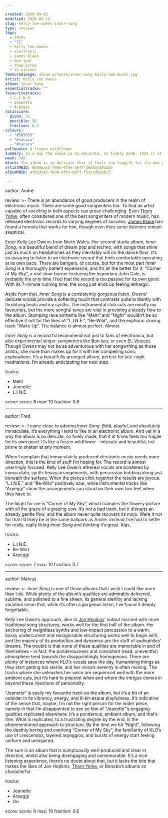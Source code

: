 ```yaml
---

created: 2020-09-02
modified: 2020-09-12
slug: kelly-lee-owens-inner-song
type: reviews
tags:
  - 2020s
  - "21"
  - kelly lee owens
  - electronic
  - james blake
  - bon iver
  - thom yorke
  - st vincent
featuredimage: album-artwork/inner-song-kelly-lee-owens.jpg
artist: Kelly Lee Owens
album: Inner Song
essentialtracks: ""
favouritetracks:
  - L.I.N.E.
  - Jeanette
  - Arpeggi
totalscore:
  given: 21
  possible: 30
  fraction: 0.7
colours:
  - "#565653"
  - "#cacaca"
  - "#cacaca"
pullquote: A frozen wildflower
summary: In a way the album is so delicate, so finely made, that it at times feels too fragile for its own good. It’s like a frozen wildflower - intricate and beautiful, but prone to shatter at any moment.
week: 246
blurb: The album is so delicate that it feels too fragile for its own good. It’s like a frozen wildflower - beautiful, but could shatter at any moment.
artistMBID: 9d88eaab-f90a-4fbe-b84f-20da5518cd26
albumMBID: 4f883542-76d0-4fb1-bd7f-f53ccd5e8bc3

---
```


author: André

review: >-
  There is an abundance of good producers in the realm of electronic music. There are some good songwriters too. To find an artist capable of excelling in both aspects can prove challenging. Even [Thom Yorke](/reviews/thom-yorke-the-eraser/), often considered one of the best songwriters of modern music, has released electronic records to varying degrees of success. [James Blake](/reviews/james-blake-assume-form/) has found a formula that works for him, though even then some listeners remain skeptical.

  Enter Kelly Lee Owens from North Wales. Her second studio album, *Inner Song*, is a beautiful blend of dream pop and techno, with songs that shine just as much on headphones as they inevitably will on the dance floor. It’s so assuring to listen to an electronic record that feels comfortable operating at its own pace. There are bangers, of course, but for the most part *Inner Song* is a thoroughly patient experience, and it’s all the better for it. “Corner of My Sky”, a real slow-burner featuring the legendary John Cale, is probably the only time I feel that the record is too passive for its own good. With its 7-minute running time, the song just ends up feeling lethargic.

  Aside from that, *Inner Song* is a consistently gorgeous listen. Owens’ delicate vocals provide a softening touch that contrasts quite brilliantly with throbbing beats and icy synths. The instrumental club cuts are mostly my favourites, but the more songful tunes are vital in providing a steady flow to the album. Stomping rave anthems like “Melt!” and “Night” wouldn’t be so effective if not for the likes of “L.I.N.E.”, “Re-Wild”, and the euphoric closing track “Wake Up”. The balance is almost perfect. Almost.

  *Inner Song* is a record I’d recommend not just to fans of electronica, but also experimental singer-songwriters like [Bon Iver](/reviews/bon-iver-22-a-million/), or even [St. Vincent](/reviews/st-vincent-masseduction/). Though Owens may not be as adventurous with her songwriting as those artists, she more than makes up for it with her compelling sonic explorations. It’s a beautifully arranged album, perfect for late-night meditations. I’m already anticipating her next step.

tracks:
  - Melt!
  - Jeanette
  - L.I.N.E.

score:
  score: 8
  max: 10
  fraction: 0.8

---

author: Fred

review: >-
  I came close to adoring *Inner Song*. Bold, playful, and absolutely immaculate, it’s everything I tend to like in an electronic album. And yet in a way the album is so delicate, so finely made, that it at times feels too fragile for its own good. It’s like a frozen wildflower – intricate and beautiful, but prone to shatter at any moment.

  When I complain that immaculately produced electronic music needs more direction, this is the kind of stuff I’m hoping for. The record is almost unerringly focused. Kelly Lee Owen’s ethereal vocals are bolstered by immaculate, synth-heavy arrangements, with percussion bobbing along just beneath the surface. When the pieces click together the results are joyous. “L.I.N.E.” and “Re-Wild” positively soar, while instrumental tracks like “Arpeggi” show the arrangements can stand on their own two feet when they have to.

  The blight for me is “Corner of My Sky”, which tramples the flowery picture with all the grace of a grazing cow. It’s not a bad track, but it disrupts an already gentle flow, and the album never quite recovers its mojo. Were it not for that I’d likely be in the same ballpark as André. Instead I’ve had to settle for really, really liking *Inner Song* and thinking it’s great. Alas.

tracks:
  - L.I.N.E.
  - Re-Wild
  - Arpeggi

score:
  score: 7
  max: 10
  fraction: 0.7

---

author: Marcus

review: >-
  *Inner Song* is one of those albums that I wish I could like more than I do. While plenty of the album’s qualities are admirably delivered, sublime, and polished to a fine sheen, its general sterility and lacking variation mean that, while it’s often a gorgeous listen, I’ve found it deeply forgettable.

  Kelly Lee Owen’s approach, akin to [Jon Hopkins](/reviews/jon-hopkins-singularity/)’ output married with more traditional song structures, works well for the first half of the album. Her anchoring of weightless synths and low-impact percussion to a warm, bassy undercurrent and recognisable structuring works well to begin with, and the majesty of its production and dynamics are the stuff of audiophiles’ dreams. The trouble is that none of these qualities are memorable in and of themselves – in fact, the ponderousness and consistent (read: uneventful) atmosphere tend towards the disappointingly homogenous. There are plenty of instances where KLO’s vocals save the day, humanising things as they start getting too sterile, and her voice’s serenity is often moving. The tracks where she unleashes her voice are sequenced well with the more ambient cuts, but it’s hard to pinpoint when and where the intrigue comes in beyond these injections of personality.

  “Jeanette” is easily my favourite track on the album, but it’s a bit of an outsider in its vibrancy, energy, and 8-bit-esque playfulness. It’s indicative of the sense that, maybe, I’m not the right person for the wider piece, namely in that I’m disappointed to see so few of “Jeanette”’s engaging qualities replicated elsewhere. It’s a ponderous, ambient album, and that’s fine. What is replicated, to a frustrating degree by the end, is the aforementioned approach to structure. By the time we hit “Night”, following the deathly boring and overlong “Corner of My Sky”, the familiarity of KLO’s use of crescendos, layered arpeggios, and bursts of energy start feeling uniform and uninspired.

  The sum is an album that is sumptuously well-produced and clear in direction, whilst also being disengaging and unmemorable. It’s a nice listening experience, there’s no doubt about that, but it lacks the bite that makes the likes of Jon Hopkins, [Thom Yorke](/reviews/thom-yorke-anima/), or Bonobo’s albums so characterful.

tracks:
  - Jeanette
  - Arpeggi
  - On

score:
  score: 6
  max: 10
  fraction: 0.6